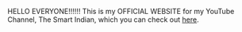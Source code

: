 HELLO EVERYONE!!!!!! This is my OFFICIAL WEBSITE for my YouTube Channel, The Smart Indian, which you can check out [here](https://www.youtube.com/channel/UC6CE2zsgo2Co2sYczfVt-RA).
